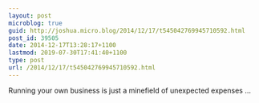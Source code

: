 ```yaml
---
layout: post
microblog: true
guid: http://joshua.micro.blog/2014/12/17/t545042769945710592.html
post_id: 39505
date: 2014-12-17T13:28:17+1100
lastmod: 2019-07-30T17:41:40+1100
type: post
url: /2014/12/17/t545042769945710592.html
---
```

Running your own business is just a minefield of unexpected expenses ...
